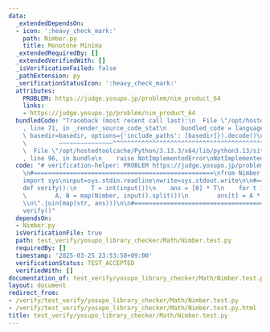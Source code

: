 ```yaml
---
data:
  _extendedDependsOn:
  - icon: ':heavy_check_mark:'
    path: Nimber.py
    title: Monotone Minima
  _extendedRequiredBy: []
  _extendedVerifiedWith: []
  _isVerificationFailed: false
  _pathExtension: py
  _verificationStatusIcon: ':heavy_check_mark:'
  attributes:
    PROBLEM: https://judge.yosupo.jp/problem/nim_product_64
    links:
    - https://judge.yosupo.jp/problem/nim_product_64
  bundledCode: "Traceback (most recent call last):\n  File \"/opt/hostedtoolcache/Python/3.13.3/x64/lib/python3.13/site-packages/onlinejudge_verify/documentation/build.py\"\
    , line 71, in _render_source_code_stat\n    bundled_code = language.bundle(stat.path,\
    \ basedir=basedir, options={'include_paths': [basedir]}).decode()\n          \
    \         ~~~~~~~~~~~~~~~^^^^^^^^^^^^^^^^^^^^^^^^^^^^^^^^^^^^^^^^^^^^^^^^^^^^^^^^^^^^^^^^^^\n\
    \  File \"/opt/hostedtoolcache/Python/3.13.3/x64/lib/python3.13/site-packages/onlinejudge_verify/languages/python.py\"\
    , line 96, in bundle\n    raise NotImplementedError\nNotImplementedError\n"
  code: "# verification-helper: PROBLEM https://judge.yosupo.jp/problem/nim_product_64\n\
    \n#==================================================\nfrom Nimber import *\n\n\
    import sys\ninput=sys.stdin.readline\nwrite=sys.stdout.write\n\n#==================================================\n\
    def verify():\n    T = int(input())\n    ans = [0] * T\n    for t in range(T):\n\
    \        A, B = map(Nimber, input().split())\n        ans[t] = A * B\n\n    write(\"\
    \\n\".join(map(str, ans)))\n\n#==================================================\n\
    verify()"
  dependsOn:
  - Nimber.py
  isVerificationFile: true
  path: test_verify/yosupo_library_checker/Math/Nimber.test.py
  requiredBy: []
  timestamp: '2025-03-25 23:53:58+09:00'
  verificationStatus: TEST_ACCEPTED
  verifiedWith: []
documentation_of: test_verify/yosupo_library_checker/Math/Nimber.test.py
layout: document
redirect_from:
- /verify/test_verify/yosupo_library_checker/Math/Nimber.test.py
- /verify/test_verify/yosupo_library_checker/Math/Nimber.test.py.html
title: test_verify/yosupo_library_checker/Math/Nimber.test.py
---
```

